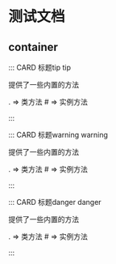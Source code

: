 # 测试文档

## container

::: CARD 标题tip tip

提供了一些内置的方法

. => 类方法
\# => 实例方法

:::

::: CARD 标题warning warning

提供了一些内置的方法

. => 类方法
\# => 实例方法

:::

::: CARD 标题danger danger

提供了一些内置的方法

. => 类方法
\# => 实例方法

:::